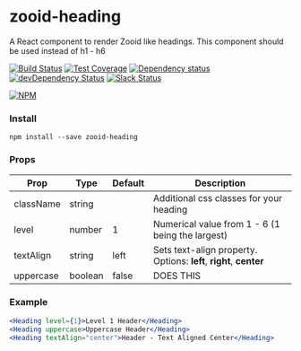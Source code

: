 # zooid-heading
A React component to render Zooid like headings. This component should be used instead of h1 - h6

[![Build Status](https://travis-ci.org/octoblu/zooid-heading.svg?branch=master)](https://travis-ci.org/octoblu/zooid-heading)
[![Test Coverage](https://codecov.io/gh/octoblu/zooid-heading/branch/master/graph/badge.svg)](https://codecov.io/gh/octoblu/zooid-heading)
[![Dependency status](http://img.shields.io/david/octoblu/zooid-heading.svg?style=flat)](https://david-dm.org/octoblu/zooid-heading)
[![devDependency Status](http://img.shields.io/david/dev/octoblu/zooid-heading.svg?style=flat)](https://david-dm.org/octoblu/zooid-heading#info=devDependencies)
[![Slack Status](http://community-slack.octoblu.com/badge.svg)](http://community-slack.octoblu.com)

[![NPM](https://nodei.co/npm/zooid-heading.svg?style=flat)](https://npmjs.org/package/zooid-heading)




### Install
```
npm install --save zooid-heading
```
### Props
| Prop      | Type   | Default | Description                          |
| ----------| -------| --------| -------------------------------------|
| className | string |         | Additional css classes for your heading|
| level     | number |    1    | Numerical value from 1 - 6 (1 being the largest)|
| textAlign | string |  left   | Sets text-align property. Options: **left**, **right**, **center** |
| uppercase | boolean|  false  | DOES THIS |


### Example
```jsx
<Heading level={1}>Level 1 Header</Heading>
<Heading uppercase>Uppercase Header</Heading>
<Heading textAlign="center">Header - Text Aligned Center</Heading>
```
